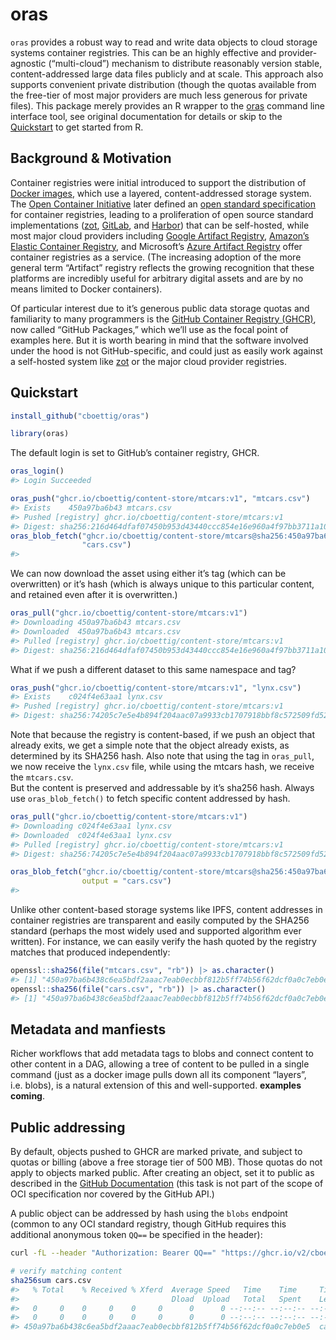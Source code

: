 
<!-- README.md is generated from README.Rmd. Please edit that file -->

# oras

`oras` provides a robust way to read and write data objects to cloud
storage systems container registries. This can be an highly effective
and provider-agnostic (“multi-cloud”) mechanism to distribute reasonably
version stable, content-addressed large data files publicly and at
scale. This approach also supports convenient private distribution
(though the quotas available from the free-tier of most major providers
are much less generous for private files). This package merely provides
an R wrapper to the [oras](https://oras.land) command line interface
tool, see original documentation for details or skip to the
[Quickstart](#Quickstart) to get started from R.

## Background & Motivation

Container registries were initial introduced to support the distribution
of [Docker images](https://docker.com), which use a layered,
content-addressed storage system. The [Open Container
Initiative](https://opencontainers.org/) later defined an [open standard
specification](https://github.com/opencontainers/image-spec/blob/main/spec.md)
for container registries, leading to a proliferation of open source
standard implementations ([zot](https://zotregistry.io/),
[GitLab](https://docs.gitlab.com/ee/user/packages/container_registry/),
and [Harbor](https://goharbor.io/)) that can be self-hosted, while most
major cloud providers including [Google Artifact
Registry](https://cloud.google.com/artifact-registry), [Amazon’s Elastic
Container
Registry](https://aws.amazon.com/blogs/containers/oci-artifact-support-in-amazon-ecr/),
and Microsoft’s [Azure Artifact
Registry](https://learn.microsoft.com/en-us/azure/container-registry/container-registry-oci-artifacts)
offer container registries as a service. (The increasing adoption of the
more general term “Artifact” registry reflects the growing recognition
that these platforms are incredibly useful for arbitrary digital assets
and are by no means limited to Docker containers).

Of particular interest due to it’s generous public data storage quotas
and familiarity to many programmers is the [GitHub Container Registry
(GHCR)](https://ghcr.io), now called “GitHub Packages,” which we’ll use
as the focal point of examples here. But it is worth bearing in mind
that the software involved under the hood is not GitHub-specific, and
could just as easily work against a self-hosted system like
[zot](https://zotregistry.io/) or the major cloud provider registries.

## Quickstart

``` r
install_github("cboettig/oras")
```

``` r
library(oras)
```

The default login is set to GitHub’s container registry, GHCR.

``` r
oras_login()
#> Login Succeeded
```

``` r
oras_push("ghcr.io/cboettig/content-store/mtcars:v1", "mtcars.csv")
#> Exists    450a97ba6b43 mtcars.csv
#> Pushed [registry] ghcr.io/cboettig/content-store/mtcars:v1
#> Digest: sha256:216d464dfaf07450b953d43440ccc854e16e960a4f97bb3711a10d70a631e700
oras_blob_fetch("ghcr.io/cboettig/content-store/mtcars@sha256:450a97ba6b438c6ea5bdf2aaac7eab0ecbbf812b5ff74b56f62dcf0a0c7eb0e5",
                "cars.csv")
#> 
```

We can now download the asset using either it’s tag (which can be
overwritten) or it’s hash (which is always unique to this particular
content, and retained even after it is overwritten.)

``` r
oras_pull("ghcr.io/cboettig/content-store/mtcars:v1")
#> Downloading 450a97ba6b43 mtcars.csv
#> Downloaded  450a97ba6b43 mtcars.csv
#> Pulled [registry] ghcr.io/cboettig/content-store/mtcars:v1
#> Digest: sha256:216d464dfaf07450b953d43440ccc854e16e960a4f97bb3711a10d70a631e700
```

What if we push a different dataset to this same namespace and tag?

``` r
oras_push("ghcr.io/cboettig/content-store/mtcars:v1", "lynx.csv")
#> Exists    c024f4e63aa1 lynx.csv
#> Pushed [registry] ghcr.io/cboettig/content-store/mtcars:v1
#> Digest: sha256:74205c7e5e4b894f204aac07a9933cb1707918bbf8c572509fd52e77bab93a57
```

Note that because the registry is content-based, if we push an object
that already exits, we get a simple note that the object already exists,
as determined by its SHA256 hash. Also note that using the tag in
`oras_pull`, we now receive the `lynx.csv` file, while using the mtcars
hash, we receive the `mtcars.csv`.  
But the content is preserved and addressable by it’s sha256 hash. Always
use `oras_blob_fetch()` to fetch specific content addressed by hash.

``` r
oras_pull("ghcr.io/cboettig/content-store/mtcars:v1")
#> Downloading c024f4e63aa1 lynx.csv
#> Downloaded  c024f4e63aa1 lynx.csv
#> Pulled [registry] ghcr.io/cboettig/content-store/mtcars:v1
#> Digest: sha256:74205c7e5e4b894f204aac07a9933cb1707918bbf8c572509fd52e77bab93a57

oras_blob_fetch("ghcr.io/cboettig/content-store/mtcars@sha256:450a97ba6b438c6ea5bdf2aaac7eab0ecbbf812b5ff74b56f62dcf0a0c7eb0e5",
                output = "cars.csv")
#> 
```

Unlike other content-based storage systems like IPFS, content addresses
in container registries are transparent and easily computed by the
SHA256 standard (perhaps the most widely used and supported algorithm
ever written). For instance, we can easily verify the hash quoted by the
registry matches that produced independently:

``` r
openssl::sha256(file("mtcars.csv", "rb")) |> as.character()
#> [1] "450a97ba6b438c6ea5bdf2aaac7eab0ecbbf812b5ff74b56f62dcf0a0c7eb0e5"
openssl::sha256(file("cars.csv", "rb")) |> as.character()
#> [1] "450a97ba6b438c6ea5bdf2aaac7eab0ecbbf812b5ff74b56f62dcf0a0c7eb0e5"
```

## Metadata and manfiests

Richer workflows that add metadata tags to blobs and connect content to
other content in a DAG, allowing a tree of content to be pulled in a
single command (just as a docker image pulls down all its component
“layers”, i.e. blobs), is a natural extension of this and
well-supported. **examples coming**.

## Public addressing

By default, objects pushed to GHCR are marked private, and subject to
quotas or billing (above a free storage tier of 500 MB). Those quotas do
not apply to objects marked public. After creating an object, set it to
public as described in the [GitHub
Documentation](https://docs.github.com/en/packages/learn-github-packages/configuring-a-packages-access-control-and-visibility)
(this task is not part of the scope of OCI specification nor covered by
the GitHub API.)

A public object can be addressed by hash using the `blobs` endpoint
(common to any OCI standard registry, though GitHub requires this
additional anonymous token `QQ==` be specified in the header):

``` bash
curl -fL --header "Authorization: Bearer QQ==" "https://ghcr.io/v2/cboettig/content-store/mtcars/blobs/sha256:450a97ba6b438c6ea5bdf2aaac7eab0ecbbf812b5ff74b56f62dcf0a0c7eb0e5" -o cars.csv

# verify matching content 
sha256sum cars.csv
#>   % Total    % Received % Xferd  Average Speed   Time    Time     Time  Current
#>                                  Dload  Upload   Total   Spent    Left  Speed
#>   0     0    0     0    0     0      0      0 --:--:-- --:--:-- --:--:--     0  0     0    0     0    0     0      0      0 --:--:-- --:--:-- --:--:--     0
#>   0     0    0     0    0     0      0      0 --:--:-- --:--:-- --:--:--     0100  1303  100  1303    0     0   2703      0 --:--:-- --:--:-- --:--:-- 56652
#> 450a97ba6b438c6ea5bdf2aaac7eab0ecbbf812b5ff74b56f62dcf0a0c7eb0e5  cars.csv
```
